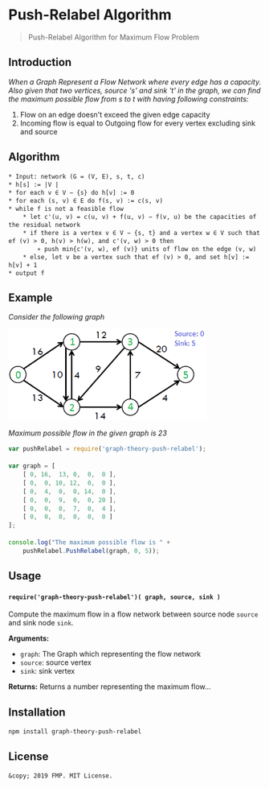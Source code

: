# Push-Relabel Algorithm 


> Push-Relabel Algorithm for Maximum Flow Problem

## Introduction

*When a Graph Represent a Flow Network where every edge has a capacity. Also given that two vertices, source 's' and sink 't' in the graph, we can find the maximum possible flow from s to t with having following constraints:*

1. Flow on an edge doesn't exceed the given edge capacity
2. Incoming flow is equal to Outgoing flow for every vertex excluding sink and source

## Algorithm

	* Input: network (G = (V, E), s, t, c)
	* h[s] := |V |
	* for each v ∈ V − {s} do h[v] := 0
	* for each (s, v) ∈ E do f(s, v) := c(s, v)
	* while f is not a feasible flow
		* let c'(u, v) = c(u, v) + f(u, v) − f(v, u) be the capacities of the residual network
		* if there is a vertex v ∈ V − {s, t} and a vertex w ∈ V such that ef (v) > 0, h(v) > h(w), and c'(v, w) > 0 then
			∗ push min{c'(v, w), ef (v)} units of flow on the edge (v, w)
		* else, let v be a vertex such that ef (v) > 0, and set h[v] := h[v] + 1
 	* output f

## Example

*Consider the following graph*

<img src="/AdvancedAlgorithms/VI%20Graph%20Algorithms/26%20Maximum%20Flow/Push-Relabel/images/push-relabel.png">

*Maximum possible flow in the given graph is 23*

```javascript
var pushRelabel = require('graph-theory-push-relabel');

var graph = [
	[ 0, 16,  13, 0,  0,  0 ],
    [ 0,  0, 10, 12,  0,  0 ],
    [ 0,  4,  0,  0, 14,  0 ],
    [ 0,  0,  9,  0,  0, 20 ],
    [ 0,  0,  0,  7,  0,  4 ],
    [ 0,  0,  0,  0,  0,  0 ]
];

console.log("The maximum possible flow is " +
	pushRelabel.PushRelabel(graph, 0, 5));
```

## Usage

#### `require('graph-theory-push-relabel')( graph, source, sink )`
Compute the maximum flow in a flow network between source node `source` and sink node `sink`.

**Arguments:**
- `graph`: The Graph which representing the flow network
- `source`: source vertex
- `sink`: sink vertex

**Returns:** Returns a number representing the maximum flow...

## Installation

	npm install graph-theory-push-relabel

## License

	&copy; 2019 FMP. MIT License.
